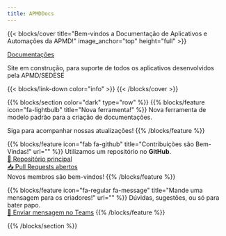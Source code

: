 ```yaml
---
title: APMDDocs
---
```


{{< blocks/cover title="Bem-vindos a Documentação de Aplicativos e Automações da APMD!" image_anchor="top" height="full" >}}

<a class="btn btn-lg btn-secondary me-3 mb-4" href="/docs/">
  Documentações <i class="fa-solid fa-file-invoice"></i>
</a>
<p class="lead mt-5">Site em construção, para suporte de todos os aplicativos desenvolvidos pela APMD/SEDESE</p>
{{< blocks/link-down color="info" >}}
{{< /blocks/cover >}}



{{% blocks/section color="dark" type="row" %}}
{{% blocks/feature icon="fa-lightbulb" title="Nova ferramenta!" %}}
Nova ferramenta de modelo padrão para a criação de documentações.

Siga para acompanhar nossas atualizações!
{{% /blocks/feature %}}


{{% blocks/feature 
    icon="fab fa-github" 
    title="Contribuições são Bem-Vindas!" 
    url="" 
%}}
Utilizamos um repositório no **GitHub**.  
[🌟 Repositório principal](https://github.com/luigicaetano/APMDDocumentacao)  
[📥 Pull Requests abertos](https://github.com/luigicaetano/APMDDocumentacao/pulls)  
Novos membros são bem-vindos!
{{% /blocks/feature %}}


{{% blocks/feature icon="fa-regular fa-message" title="Mande uma mensagem para os criadores!" url="" %}}
Dúvidas, sugestões, ou só para bater papo.  
[💬 Enviar mensagem no Teams](https://teams.microsoft.com/l/chat/0/0?users=luigi.silva@social.mg.gov.br)
{{% /blocks/feature %}}

{{% /blocks/section %}}